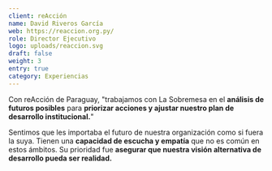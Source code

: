 ```yaml
---
client: reAcción
name: David Riveros García
web: https://reaccion.org.py/
role: Director Ejecutivo
logo: uploads/reaccion.svg
draft: false
weight: 3
entry: true
category: Experiencias
---
```


Con reAcción de Paraguay, \"trabajamos con La Sobremesa en el **análisis de futuros posibles** para **priorizar acciones y ajustar nuestro plan de desarrollo institucional.**\"

Sentimos que les importaba el futuro de nuestra organización como si fuera la suya. Tienen una **capacidad de escucha y empatía** que no es común en estos ámbitos. Su prioridad fue **asegurar que nuestra visión alternativa de desarrollo pueda ser realidad.**